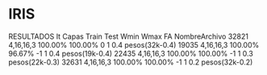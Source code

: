 # IRIS
RESULTADOS 
It      Capas       Train   Test       Wmin   Wmax  FA NombreArchivo
32821	4,16,16,3	100.00%	100.00%	     0	    1	0.4	pesos(32k-0.4)
19035	4,16,16,3	100.00%	96.67%	    -1	    1	0.4	pesos(19k-0.4)
22435	4,16,16,3	100.00%	100.00%	    -1	    1	0.3	pesos(22k-0.3)
32631	4,16,16,3	100.00%	100.00%	    -1	    1	0.2	pesos(32k-0.2)

